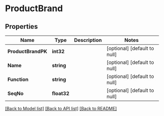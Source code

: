 # ProductBrand

## Properties
Name | Type | Description | Notes
------------ | ------------- | ------------- | -------------
**ProductBrandPK** | **int32** |  | [optional] [default to null]
**Name** | **string** |  | [optional] [default to null]
**Function** | **string** |  | [optional] [default to null]
**SeqNo** | **float32** |  | [optional] [default to null]

[[Back to Model list]](../README.md#documentation-for-models) [[Back to API list]](../README.md#documentation-for-api-endpoints) [[Back to README]](../README.md)



